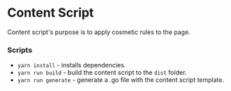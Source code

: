 # Content Script

Content script's purpose is to apply cosmetic rules to the page.

### Scripts

* `yarn install` - installs dependencies.
* `yarn run build` - build the content script to the `dist` folder.
* `yarn run generate` - generate a .go file with the content script template.